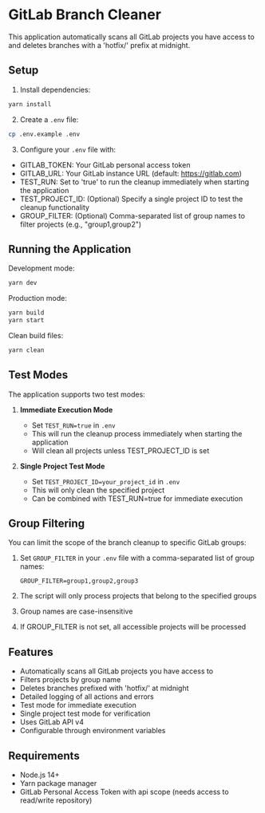 # GitLab Branch Cleaner

This application automatically scans all GitLab projects you have access to and deletes branches with a 'hotfix/' prefix at midnight.

## Setup

1. Install dependencies:
```bash
yarn install
```

2. Create a `.env` file:
```bash
cp .env.example .env
```

3. Configure your `.env` file with:
- GITLAB_TOKEN: Your GitLab personal access token
- GITLAB_URL: Your GitLab instance URL (default: https://gitlab.com)
- TEST_RUN: Set to 'true' to run the cleanup immediately when starting the application
- TEST_PROJECT_ID: (Optional) Specify a single project ID to test the cleanup functionality
- GROUP_FILTER: (Optional) Comma-separated list of group names to filter projects (e.g., "group1,group2")

## Running the Application

Development mode:
```bash
yarn dev
```

Production mode:
```bash
yarn build
yarn start
```

Clean build files:
```bash
yarn clean
```

## Test Modes

The application supports two test modes:

1. **Immediate Execution Mode**
   - Set `TEST_RUN=true` in `.env`
   - This will run the cleanup process immediately when starting the application
   - Will clean all projects unless TEST_PROJECT_ID is set

2. **Single Project Test Mode**
   - Set `TEST_PROJECT_ID=your_project_id` in `.env`
   - This will only clean the specified project
   - Can be combined with TEST_RUN=true for immediate execution

## Group Filtering

You can limit the scope of the branch cleanup to specific GitLab groups:

1. Set `GROUP_FILTER` in your `.env` file with a comma-separated list of group names:
   ```
   GROUP_FILTER=group1,group2,group3
   ```

2. The script will only process projects that belong to the specified groups
3. Group names are case-insensitive
4. If GROUP_FILTER is not set, all accessible projects will be processed

## Features

- Automatically scans all GitLab projects you have access to
- Filters projects by group name
- Deletes branches prefixed with 'hotfix/' at midnight
- Detailed logging of all actions and errors
- Test mode for immediate execution
- Single project test mode for verification
- Uses GitLab API v4
- Configurable through environment variables

## Requirements

- Node.js 14+
- Yarn package manager
- GitLab Personal Access Token with api scope (needs access to read/write repository)
